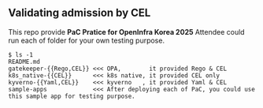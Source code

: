 ## Validating admission by CEL  

This repo provide **PaC Pratice for OpenInfra Korea 2025** 
Attendee could run each of folder for your own testing purpose. 

```
$ ls -1    
README.md
gatekeeper-{{Rego,CEL}} <<< OPA,        it provided Rego & CEL
k8s_native-{{CEL}}      <<< k8s native, it provided CEL only 
kyverno-{{Yaml,CEL}}    <<< kyverno   , it provided Yaml & CEL 
sample-apps             <<< After deploying each of PaC, you could use this sample app for testing purpose. 
```
